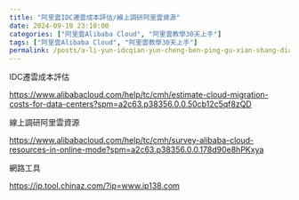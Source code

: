 ```yaml
---
title: "阿里雲IDC遷雲成本評估/線上調研阿里雲資源"
date: 2024-09-10 23:10:00
categories: ["阿里雲Alibaba Cloud", "阿里雲教學30天上手"]
tags: ["阿里雲Alibaba Cloud", "阿里雲教學30天上手"]
permalink: /posts/a-li-yun-idcqian-yun-cheng-ben-ping-gu-xian-shang-diao-yan-a-li-yun-zi-yuan/
---
```

IDC遷雲成本評估

<https://www.alibabacloud.com/help/tc/cmh/estimate-cloud-migration-costs-for-data-centers?spm=a2c63.p38356.0.0.50cb12c5qf8zQD>

線上調研阿里雲資源

<https://www.alibabacloud.com/help/tc/cmh/survey-alibaba-cloud-resources-in-online-mode?spm=a2c63.p38356.0.0.178d90e8hPKxya>

網路工具

https://ip.tool.chinaz.com/?ip=www.ip138.com